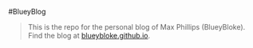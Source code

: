#BlueyBlog
> This is the repo for the personal blog of Max Phillips (BlueyBloke). Find the blog at [blueybloke.github.io](https://blueybloke.github.io).
